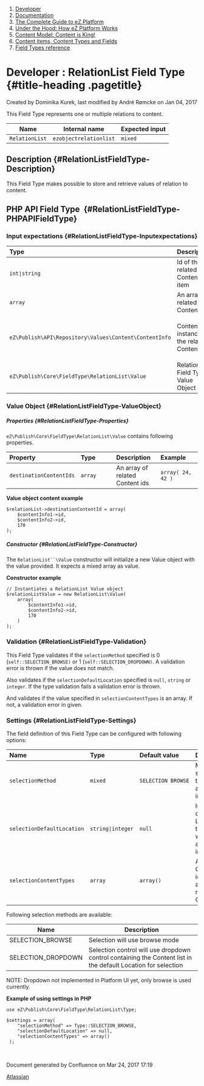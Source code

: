 1.  <span>[Developer](index.html)</span>
2.  <span>[Documentation](Documentation_31429504.html)</span>
3.  <span>[The Complete Guide to eZ
    Platform](The-Complete-Guide-to-eZ-Platform_31429526.html)</span>
4.  <span>[Under the Hood: How eZ Platform Works](31429659.html)</span>
5.  <span>[Content Model: Content is King!](31429709.html)</span>
6.  <span>[Content items, Content Types and
    Fields](31430275.html)</span>
7.  <span>[Field Types
    reference](Field-Types-reference_31430495.html)</span>

<span id="title-text"> Developer : RelationList Field Type </span> {#title-heading .pagetitle}
==================================================================

Created by <span class="author"> Dominika Kurek</span>, last modified by
<span class="editor"> André Rømcke</span> on Jan 04, 2017

This Field Type represents one or multiple relations to content.

| Name           | Internal name          | Expected input |
|----------------|------------------------|----------------|
| `RelationList` | `ezobjectrelationlist` | `mixed`        |

Description {#RelationListFieldType-Description}
-----------

This Field Type makes possible to store and retrieve values of relation
to content.

PHP API Field Type  {#RelationListFieldType-PHPAPIFieldType}
-------------------

### Input expectations {#RelationListFieldType-Inputexpectations}

<table>
<colgroup>
<col width="33%" />
<col width="33%" />
<col width="33%" />
</colgroup>
<thead>
<tr class="header">
<th align="left"><div class="tablesorter-header-inner">
Type
</div></th>
<th align="left"><div class="tablesorter-header-inner">
Description
</div></th>
<th align="left"><div class="tablesorter-header-inner">
Example
</div></th>
</tr>
</thead>
<tbody>
<tr class="odd">
<td align="left"><code>int|string</code></td>
<td align="left">Id of the related Content item</td>
<td align="left"><code>42</code></td>
</tr>
<tr class="even">
<td align="left"><code>array</code></td>
<td align="left">An array of related Content IDs</td>
<td align="left"><code>array( 24, 42 )</code></td>
</tr>
<tr class="odd">
<td align="left"><pre><code>eZ\Publish\API\Repository\Values\Content\ContentInfo</code></pre></td>
<td align="left"><p>ContentInfo instance of the related Content</p></td>
<td align="left"> </td>
</tr>
<tr class="even">
<td align="left"><code>eZ\Publish\Core\FieldType\RelationList\Value</code></td>
<td align="left">RelationList Field Type Value Object</td>
<td align="left">See Value Object documentation section below.</td>
</tr>
</tbody>
</table>

### Value Object {#RelationListFieldType-ValueObject}

##### Properties {#RelationListFieldType-Properties}

`eZ\Publish\Core\FieldType\RelationList\Value` contains following
properties.

<table>
<colgroup>
<col width="25%" />
<col width="25%" />
<col width="25%" />
<col width="25%" />
</colgroup>
<thead>
<tr class="header">
<th align="left">Property</th>
<th align="left">Type</th>
<th align="left">Description</th>
<th align="left">Example</th>
</tr>
</thead>
<tbody>
<tr class="odd">
<td align="left"><p><code>destinationContentIds</code></p></td>
<td align="left"><code>array</code></td>
<td align="left">An array of related Content ids</td>
<td align="left"><code>array( 24, 42 )</code></td>
</tr>
</tbody>
</table>

**Value object content example**

~~~~ brush:
$relationList->destinationContentId = array( 
    $contentInfo1->id,
    $contentInfo2->id,
    170
);
~~~~

##### Constructor {#RelationListFieldType-Constructor}

The `RelationList``\Value` constructor will initialize a new Value
object with the value provided. It expects a mixed array as value.

**Constructor example**

~~~~ brush:
// Instantiates a RelationList Value object
$relationListValue = new RelationList\Value(
    array(
        $contentInfo1->id,
        $contentInfo2->id,
        170     
    )
);
~~~~

### Validation {#RelationListFieldType-Validation}

This Field Type validates if the `selectionMethod` specified is 0
(`self::SELECTION_BROWSE)` or 1 (`self::SELECTION_DROPDOWN)`. A
validation error is thrown if the value does not match.

Also validates if the `selectionDefaultLocation` specified is <span
class="s2">`null`, `string` or `integer`</span>. If the type validation
fails a validation error is thrown.

And validates if the value specified in `selectionContentTypes` is an
array. If not, a validation error in given.

### Settings {#RelationListFieldType-Settings}

The field definition of this Field Type can be configured with following
options:

<table>
<colgroup>
<col width="25%" />
<col width="25%" />
<col width="25%" />
<col width="25%" />
</colgroup>
<thead>
<tr class="header">
<th align="left">Name</th>
<th align="left">Type</th>
<th align="left">Default value</th>
<th align="left">Description</th>
</tr>
</thead>
<tbody>
<tr class="odd">
<td align="left"><p><code>selectionMethod</code></p></td>
<td align="left"><code>mixed</code></td>
<td align="left"><pre><code>SELECTION_BROWSE</code></pre></td>
<td align="left">Method of selection in the administration interface</td>
</tr>
<tr class="even">
<td align="left"><p><code>selectionDefaultLocation</code></p></td>
<td align="left"><code>string|integer</code></td>
<td align="left"><code>null</code></td>
<td align="left">Id of the default Location for the selection when using administration interface</td>
</tr>
<tr class="odd">
<td align="left"><p><code>selectionContentTypes</code></p></td>
<td align="left"><code>array</code></td>
<td align="left"><code>array()</code></td>
<td align="left">An array of ContentType ids that are allowed for related Content</td>
</tr>
</tbody>
</table>

Following selection methods are available:

| Name                | Description                                                                                                   |
|---------------------|---------------------------------------------------------------------------------------------------------------|
| SELECTION\_BROWSE   | Selection will use browse mode                                                                                |
| SELECTION\_DROPDOWN | Selection control will use dropdown control containing the Content list in the default Location for selection |

<span
class="aui-icon aui-icon-small aui-iconfont-info confluence-information-macro-icon"></span>
NOTE: Dropdown not implemented in Platform UI yet, only browse is used
currently.

**Example of using settings in PHP**

~~~~ brush:
use eZ\Publish\Core\FieldType\RelationList\Type;

$settings = array(
    "selectionMethod" => Type::SELECTION_BROWSE,
    "selectionDefaultLocation" => null,
    "selectionContentTypes" => array()
 );
~~~~

 

Document generated by Confluence on Mar 24, 2017 17:19

[Atlassian](http://www.atlassian.com/)


